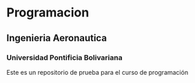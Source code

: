 # Programacion
## Ingenieria Aeronautica
### Universidad Pontificia Bolivariana

Este es un repositorio de prueba para el curso de programación